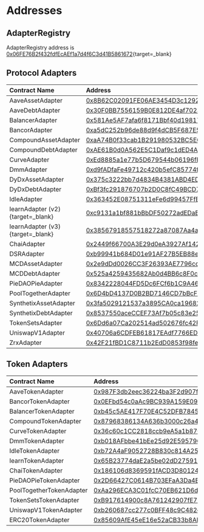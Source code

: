 # Addresses 

## AdapterRegistry
AdapterRegistry address is [0x06FE76B2f432fdfEcAEf1a7d4f6C3d41B5861672](https://etherscan.io/address/0x06fe76b2f432fdfecaef1a7d4f6c3d41b5861672){target=_blank}

## Protocol Adapters

| Contract Name | Address |
| :------------ | :------ |
| AaveAssetAdapter | [0x8B62C02091FE06AE3454D3c12921B32611Ba5501](https://etherscan.io/address/0x8B62C02091FE06AE3454D3c12921B32611Ba5501){target=_blank} |
| AaveDebtAdapter | [0x30F0BB7556159B0E812DE4af7023daCFDD4F7110](https://etherscan.io/address/0x30F0BB7556159B0E812DE4af7023daCFDD4F7110){target=_blank} |
| BalancerAdapter | [0x581Ae5AF7afa6f8171Bbf40d1981779F168A9523](https://etherscan.io/address/0x581Ae5AF7afa6f8171Bbf40d1981779F168A9523){target=_blank} |
| BancorAdapter | [0xa5dC252b96de88d9f4dCB5F687E5C0d049389Aff](https://etherscan.io/address/0xa5dC252b96de88d9f4dCB5F687E5C0d049389Aff){target=_blank} |
| CompoundAssetAdapter | [0xaA74B0f33cab1B291980532BC5E0057E10adb2a3](https://etherscan.io/address/0xaA74B0f33cab1B291980532BC5E0057E10adb2a3){target=_blank} |
| CompoundDebtAdapter | [0xAE61B0d0A562E5C1Daf9c1dED4A8FD6A770B639a](https://etherscan.io/address/0xAE61B0d0A562E5C1Daf9c1dED4A8FD6A770B639a){target=_blank} |
| CurveAdapter | [0xEd8885a1e77b5D679544b06196fE8ECC69367Ebd](https://etherscan.io/address/0xEd8885a1e77b5D679544b06196fE8ECC69367Ebd){target=_blank} |
| DmmAdapter | [0xd9fADfaFe49712c420b5efC85774f178fB2f3dA3](https://etherscan.io/address/0xd9fADfaFe49712c420b5efC85774f178fB2f3dA3){target=_blank} |
| DyDxAssetAdapter | [0x375c3222bb7d4834B4381ABD4ED15DFF4d4c0A68](https://etherscan.io/address/0x375c3222bb7d4834B4381ABD4ED15DFF4d4c0A68){target=_blank} |
| DyDxDebtAdapter | [0xBf3fc291876707b2D0C8fC49BCD76fAE00219d37](https://etherscan.io/address/0xBf3fc291876707b2D0C8fC49BCD76fAE00219d37){target=_blank} |
| IdleAdapter | [0x363452E08751311eFe6d99457FfB5FA3D048E30a](https://etherscan.io/address/0x363452E08751311eFe6d99457FfB5FA3D048E30a){target=_blank} |
| IearnAdapter (v2){target=_blank} | [0xc9131a1bf881bBbDF50272adEDaBce5a9D62AAB1](https://etherscan.io/address/0xc9131a1bf881bBbDF50272adEDaBce5a9D62AAB1){target=_blank} |
| IearnAdapter (v3){target=_blank} | [0x38567918557518272a87087Aa4a3729FCD3f410B](https://etherscan.io/address/0x38567918557518272a87087Aa4a3729FCD3f410B){target=_blank} |
| ChaiAdapter | [0x2449f66700A3E29d0eA3927Af142F3d39f2C110E](https://etherscan.io/address/0x2449f66700A3E29d0eA3927Af142F3d39f2C110E){target=_blank} |
| DSRAdapter | [0xb99941b684D01e91AF27B5EB88eF7405D3CfDefE](https://etherscan.io/address/0xb99941b684D01e91AF27B5EB88eF7405D3CfDefE){target=_blank} |
| MCDAssetAdapter | [0x2e9dDd0026CC3F26393AE7796ccdC8eD1fb4Bd05](https://etherscan.io/address/0x2e9dDd0026CC3F26393AE7796ccdC8eD1fb4Bd05){target=_blank} |
| MCDDebtAdapter | [0x525a4259435682Ab0d4BB6c8F0cDeE25f5B6cD26](https://etherscan.io/address/0x525a4259435682Ab0d4BB6c8F0cDeE25f5B6cD26){target=_blank} |
| PieDAOPieAdapter | [0x8342228044FD5Dc6FCf6b1C9A466DA83dEA28Ae1](https://etherscan.io/address/0x8342228044FD5Dc6FCf6b1C9A466DA83dEA28Ae1){target=_blank} |
| PoolTogetherAdapter | [0x6D4bD4137D0B2BD7146CD7bBcF57065C8f8eC080](https://etherscan.io/address/0x6D4bD4137D0B2BD7146CD7bBcF57065C8f8eC080){target=_blank} |
| SynthetixAssetAdapter | [0x3fa5029121537a3895CA0ca196828f57B13B0Ce8](https://etherscan.io/address/0x3fa5029121537a3895CA0ca196828f57B13B0Ce8){target=_blank} |
| SynthetixDebtAdapter | [0x8537550aceCCEF73Af7b05c83e25e80f2531C964](https://etherscan.io/address/0x8537550aceCCEF73Af7b05c83e25e80f2531C964){target=_blank} |
| TokenSetsAdapter | [0x6Dd6a07Ca202514ad502676fc42F76A6a7DcD65B](https://etherscan.io/address/0x6Dd6a07Ca202514ad502676fc42F76A6a7DcD65B){target=_blank} |
| UniswapV1Adapter | [0x40706a6CDFEB61817EAdf7766EDb6724065088CC](https://etherscan.io/address/0x40706a6CDFEB61817EAdf7766EDb6724065088CC){target=_blank} |
| ZrxAdapter | [0x42F21fBD1C8711b2EdD0853f98feD73E6A5d280D](https://etherscan.io/address/0x42F21fBD1C8711b2EdD0853f98feD73E6A5d280D){target=_blank} |

## Token Adapters

| Contract Name | Address |
| :------------ | :------ |
| AaveTokenAdapter | [0x987F3db2eec36224ba3F2d907fD93eC8AA208aC3](https://etherscan.io/address/0x987F3db2eec36224ba3F2d907fD93eC8AA208aC3){target=_blank} |
| BancorTokenAdapter | [0x0EFbd54c0aAc9BC939A159E09F6713D941Bb4A57](https://etherscan.io/address/0x0EFbd54c0aAc9BC939A159E09F6713D941Bb4A57){target=_blank} |
| BalancerTokenAdapter | [0xb45c5AE417F70E4C52DFB784569Ce843a45FE8ca](https://etherscan.io/address/0xb45c5AE417F70E4C52DFB784569Ce843a45FE8ca){target=_blank} |
| CompoundTokenAdapter | [0x87968386134A636b3000c26a4B15126D41Bb8962](https://etherscan.io/address/0x87968386134A636b3000c26a4B15126D41Bb8962){target=_blank} |
| CurveTokenAdapter | [0x36c60c1CC2818ccb9eA5a1b87C0b309196D2D867](https://etherscan.io/address/0x36c60c1CC2818ccb9eA5a1b87C0b309196D2D867){target=_blank} |
| DmmTokenAdapter | [0xb018AFbbe41bEe25d92E595796C50A934d701771](https://etherscan.io/address/0xb018AFbbe41bEe25d92E595796C50A934d701771){target=_blank} |
| IdleTokenAdapter | [0xb72A4aF9052728B830c814A256600F9b0920DD95](https://etherscan.io/address/0xb72A4aF9052728B830c814A256600F9b0920DD95){target=_blank} |
| IearnTokenAdapter | [0x65B23774daE2a5be02dD275918DDF048d177a5B4](https://etherscan.io/address/0x65B23774daE2a5be02dD275918DDF048d177a5B4){target=_blank} |
| ChaiTokenAdapter | [0x186106d8369591fACD3D80124B6e4f5d0F2f9418](https://etherscan.io/address/0x186106d8369591fACD3D80124B6e4f5d0F2f9418){target=_blank} |
| PieDAOPieTokenAdapter | [0x2D66427C0614B703EFaA3Da4EFD97Fe05DE11bf3](https://etherscan.io/address/0x2D66427C0614B703EFaA3Da4EFD97Fe05DE11bf3){target=_blank} |
| PoolTogetherTokenAdapter | [0xAa296ECA3C01fcC70EB621D6d2bA0292Ff58555D](https://etherscan.io/address/0xAa296ECA3C01fcC70EB621D6d2bA0292Ff58555D){target=_blank} |
| TokenSetsTokenAdapter | [0xB917614900c8A761242907fE791aB57a4a1e848C](https://etherscan.io/address/0xB917614900c8A761242907fE791aB57a4a1e848C){target=_blank} |
| UniswapV1TokenAdapter | [0xb260687cc277c0BFF48c9C482c16BC62f4eBa927](https://etherscan.io/address/0xb260687cc277c0BFF48c9C482c16BC62f4eBa927){target=_blank} |
| ERC20TokenAdapter | [0x85609AfE45eE16e52aCB33b8AD103531fC959647](https://etherscan.io/address/0x85609AfE45eE16e52aCB33b8AD103531fC959647){target=_blank} |

